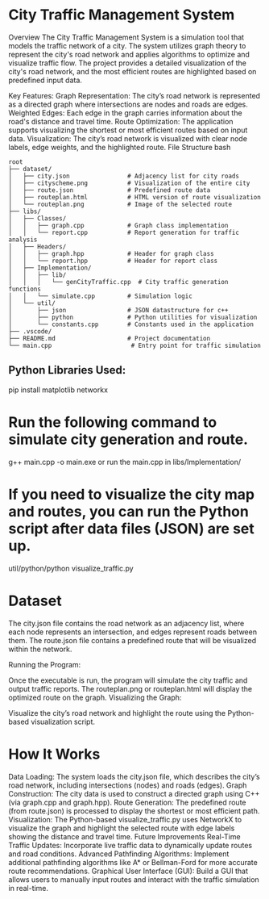 # City Traffic Management System
Overview
The City Traffic Management System is a simulation tool that models the traffic network of a city. The system utilizes graph theory to represent the city's road network and applies algorithms to optimize and visualize traffic flow. The project provides a detailed visualization of the city's road network, and the most efficient routes are highlighted based on predefined input data.

Key Features:
Graph Representation: The city’s road network is represented as a directed graph where intersections are nodes and roads are edges.
Weighted Edges: Each edge in the graph carries information about the road's distance and travel time.
Route Optimization: The application supports visualizing the shortest or most efficient routes based on input data.
Visualization: The city’s road network is visualized with clear node labels, edge weights, and the highlighted route.
File Structure
bash

```
root
├── dataset/
│   ├── city.json                # Adjacency list for city roads
│   ├── cityscheme.png           # Visualization of the entire city
│   ├── route.json               # Predefined route data
│   ├── routeplan.html           # HTML version of route visualization
│   └── routeplan.png            # Image of the selected route
├── libs/
│   ├── Classes/
│   │   ├── graph.cpp            # Graph class implementation
│   │   └── report.cpp           # Report generation for traffic analysis
│   ├── Headers/
│   │   ├── graph.hpp            # Header for graph class
│   │   └── report.hpp           # Header for report class
│   ├── Implementation/
│   │   ├── lib/
│   │   │   └── genCityTraffic.cpp  # City traffic generation functions
│   │   └── simulate.cpp         # Simulation logic
│   └── util/
│       ├── json                 # JSON datastructure for c++
│       ├── python               # Python utilities for visualization
│       └── constants.cpp        # Constants used in the application
├── .vscode/
├── README.md                    # Project documentation
└── main.cpp                      # Entry point for traffic simulation
```

## Python Libraries Used:
pip install matplotlib networkx

# Run the following command to simulate city generation and route.
g++ main.cpp -o main.exe or run the main.cpp in libs/Implementation/



# If you need to visualize the city map and routes, you can run the Python script after data files (JSON) are set up.
util/python/python visualize_traffic.py

# Dataset
The city.json file contains the road network as an adjacency list, where each node represents an intersection, and edges represent roads between them.
The route.json file contains a predefined route that will be visualized within the network.

Running the Program:

Once the executable is run, the program will simulate the city traffic and output traffic reports.
The routeplan.png or routeplan.html will display the optimized route on the graph.
Visualizing the Graph:

Visualize the city’s road network and highlight the route using the Python-based visualization script.

# How It Works
Data Loading: The system loads the city.json file, which describes the city’s road network, including intersections (nodes) and roads (edges).
Graph Construction: The city data is used to construct a directed graph using C++ (via graph.cpp and graph.hpp).
Route Generation: The predefined route (from route.json) is processed to display the shortest or most efficient path.
Visualization: The Python-based visualize_traffic.py uses NetworkX to visualize the graph and highlight the selected route with edge labels showing the distance and travel time.
Future Improvements
Real-Time Traffic Updates: Incorporate live traffic data to dynamically update routes and road conditions.
Advanced Pathfinding Algorithms: Implement additional pathfinding algorithms like A* or Bellman-Ford for more accurate route recommendations.
Graphical User Interface (GUI): Build a GUI that allows users to manually input routes and interact with the traffic simulation in real-time.